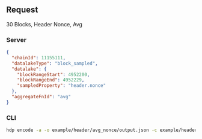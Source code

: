 ## Request

30 Blocks, Header Nonce, Avg

### Server

```json
{
  "chainId": 11155111,
  "datalakeType": "block_sampled",
  "datalake": {
    "blockRangeStart": 4952200,
    "blockRangeEnd": 4952229,
    "sampledProperty": "header.nonce"
  },
  "aggregateFnId": "avg"
}
```

### CLI

```bash
hdp encode -a -o example/header/avg_nonce/output.json -c example/header/avg_nonce/input.json "avg" -b 4952200 4952229 "header.nonce" 1
```
